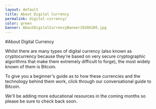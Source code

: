 ```yaml
---
layout: default
title: About Digital Currency
permalink: digital-currency/
color: green
banner: AboutDigitalCurrencyBanner1920X205.jpg
---
```


#About Digital Currency

Whilst there are many types of digital currency (also known as cryptocurrency because they're based on very secure cryptographic algorithms that make them extremely difficult to forge), the most widely known of them is Bitcoin.

To give you a beginner's guide as to how these currencies and the technology behind them work, click through our conversational guide to Bitcoin.

We'll be adding more educational resources in the coming months so please be sure to check back soon.